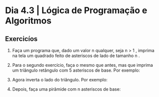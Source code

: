 # Dia 4.3 | Lógica de Programação e Algoritmos

## Exercicíos

1. Faça um programa que, dado um valor n qualquer, seja n > 1 , imprima na tela um quadrado feito de asteriscos de lado de tamanho n .

2. Para o segundo exercício, faça o mesmo que antes, mas que imprima um triângulo retângulo com 5 asteriscos de base. Por exemplo:

3. Agora inverta o lado do triângulo. Por exemplo:

4. Depois, faça uma pirâmide com n asteriscos de base: